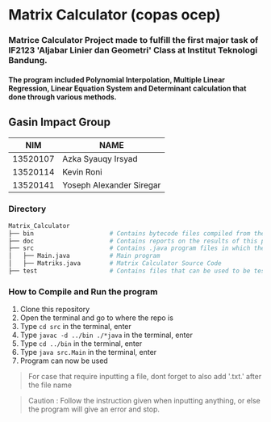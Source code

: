 # Matrix Calculator (copas ocep)

### Matrice Calculator Project made to fulfill the first major task of IF2123 'Aljabar Linier dan Geometri' Class at Institut Teknologi Bandung.
#### The program included Polynomial Interpolation, Multiple Linear Regression, Linear Equation System and Determinant calculation that done through various methods.


## Gasin Impact Group

| NIM      | NAME                     |
|----------|--------------------------|
| 13520107 | Azka Syauqy Irsyad       |
| 13520114 | Kevin Roni               |
| 13520141 | Yoseph Alexander Siregar |

### Directory

```sh
Matrix_Calculator
├── bin                     # Contains bytecode files compiled from the .java program created in the src folder.
├── doc                     # Contains reports on the results of this project
├── src                     # Contains .java program files in which there is source code that has been created.
│   ├── Main.java           # Main program
│   ├── Matriks.java        # Matrix Calculator Source Code
├── test                    # Contains files that can be used to be tested in the program 
```

### How to Compile and Run the program
1. Clone this repository
2. Open the terminal and go to where the repo is
3. Type `cd src` in the  terminal, enter
4. Type `javac -d ../bin ./*java` in the  terminal, enter
5. Type `cd ../bin` in the  terminal, enter
6. Type `java src.Main` in the  terminal, enter
7. Program can now be used

> For case that require inputting a file, dont forget to also add '.txt.' after the file name

> Caution : Follow the instruction given when inputting anything, or else the program will give an error and stop.
